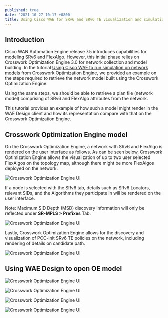 ```yaml
---
published: true
date: '2021-10-27 10:17 +0800'
title: Using Cisco WAE for SRv6 and SRv6 TE visualization and simulation
---
```

## Introduction

Cisco WAN Automation Engine release 7.5 introduces capabilities for modeling SRv6 and FlexAlgo. However, this initial phase relies on Crosswork Optimization Engine 3.0 for network collection and model building. In the tutorial [Using Cisco WAE to run simulation on network models](https://xrdocs.io/automation/tutorials/using-cisco-wae-to-run-sim-on-network-models-from-OE/) from Crosswork Optimization Engine, we provided an example on the steps required to retrieve the network model built using the Crosswork Optimization Engine.

Using the same steps, we should be able to retrieve a plan file (network model) comprising of SRv6 and FlexAlgo attributes from the network.

This tutorial provides an example of how such a model might render in the WAE Design client and how its representation compare with that on the Crosswork Optimization Engine.

## Crosswork Optimization Engine model

On the Crosswork Optimization Engine, a network with SRv6 and FlexAlgo is rendered on the user interface as follows. As can be seen below, Crosswork Optimization Engine allows the visualization of up to two user selected FlexAlgos on the topology map, although there might be more FlexAlgos deployed on the network.

![Crosswork Optimization Engine UI]({{site.baseurl}}/images/using-wae-srv6-flexalgo-img001.png)

If a node is selected with the SRv6 tab, details such as SRv6 Locators, relevant SIDs, and the Algorithms they participate in will be rendered on the user interface. 

Note: Maximum SID Depth (MSD) discovery information will only be reflected under **SR-MPLS > Prefixes** Tab.

![Crosswork Optimization Engine UI]({{site.baseurl}}/images/using-wae-srv6-flexalgo-img002.png)

Lastly, Crosswork Optimization Engine allows for the discovery and visualization of PCC-init SRv6 TE policies on the network, including rendering of details on candidate path. 

![Crosswork Optimization Engine UI]({{site.baseurl}}/images/using-wae-srv6-flexalgo-img003.png)


## Using WAE Design to open OE model

![Crosswork Optimization Engine UI]({{site.baseurl}}/images/using-wae-srv6-flexalgo-img004.png)

![Crosswork Optimization Engine UI]({{site.baseurl}}/images/using-wae-srv6-flexalgo-img005.png)

![Crosswork Optimization Engine UI]({{site.baseurl}}/images/using-wae-srv6-flexalgo-img006.png)

![Crosswork Optimization Engine UI]({{site.baseurl}}/images/using-wae-srv6-flexalgo-img007.png)

